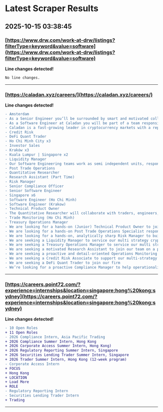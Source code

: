 # Latest Scraper Results

## 2025-10-15 03:38:45

### [https://www.drw.com/work-at-drw/listings?filterType=keyword&value=software](https://www.drw.com/work-at-drw/listings?filterType=keyword&value=software)

**Line changes detected!**

```diff
No line changes.
```

---
### [https://caladan.xyz/careers/](https://caladan.xyz/careers/)

**Line changes detected!**

```diff
- Amsterdam
- As a Senior Engineer you’ll be surrounded by smart and motivated colleagues with complimentary skillsets, offering a great platform for you to contribute ideas, commit code and help the team achieve tangible results
- As a Software Engineer at Caladan you will be part of a team responsible for owning a business area or application end to end
- Caladan is a fast-growing leader in cryptocurrency markets with a reputation for cutting-edge technology and innovative strategies
- Credit Risk
- DeFi Quant Trader
- Ho Chi Minh City x3
- Investor Sales
- Kraków x3
- Kuala Lumpur | Singapore x2
- Liquidity Manager
- Our Software Engineering teams work as semi independent units, responsible for owning a business area or application end to end
- Post Trade Operations
- Quantitative Researcher
- Research Assistant (Part Time)
- Risk Manager
- Senior Compliance Officer
- Senior Software Engineer
- Singapore x6
- Software Engineer (Ho Chi Minh)
- Software Engineer (Krakow)
- Technical Product Owner
- The Quantitative Researcher will collaborate with traders, engineers, and other stakeholders to drive profitable, data-informed trading strategies in both CeFi and DeFi markets
- Trade Monitoring (Ho Chi Minh)
- Treasury Operations Manager
- We are looking for a hands-on (Junior) Technical Product Owner to join our Back/Middle Office team
- We are looking for a hands-on Post Trade Operations Specialist responsible for executing and monitoring crypto and fiat settlements, running daily reconciliations, and resolving exceptions
- We are looking for a hands-on, analytically sharp Risk Manager to build the foundational risk capabilities of our trading firm
- We are seeking a Liquidity Manager to service our multi strategy crypto trading business
- We are seeking a Treasury Operations Manager to service our multi strategy crypto trading business
- We are seeking a motivated Research Assistant to join our team on a part-time basis, the workload will be variable but also can also be flexible to your situation
- We are seeking a proactive and detail-oriented Operations Monitoring & Support Specialist to join our dynamic team
- We are seeking a Credit Risk Associate to support our multi-strategy crypto trading firm
- We are seeking a DeFi Quant Trader to join our firm
- We’re looking for a proactive Compliance Manager to help operationalise our compliance framework as we scale — embedding strong controls and processes across trading, operations, and finance
```

---
### [https://careers.point72.com/?experience=internships&location=singapore;hong%20kong;sydney](https://careers.point72.com/?experience=internships&location=singapore;hong%20kong;sydney)

**Line changes detected!**

```diff
- 10 Open Roles
+ 11 Open Roles
- 2026 Compliance Intern, Asia Pacific Trading
+ 2026 Compliance Summer Intern, Hong Kong
+ 2026 Corporate Access Summer Intern, Hong Kong)
+ 2026 Regulatory Reporting Summer Intern, Singapore
+ 2026 Securities Lending Trader Summer Intern, Singapore
+ 2026 Trader Summer Intern, Hong Kong (12-week program)
- Corporate Access Intern
+ FOCUS
+ Hong Kong
+ LOCATION
+ Load More
+ ROLE
- Regulatory Reporting Intern
- Securities Lending Trader Intern
+ Trading
```

---
